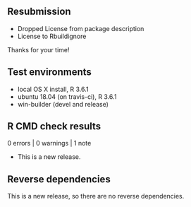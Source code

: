 ## Resubmission

* Dropped License from package description
* License to Rbuildignore

Thanks for your time! 

## Test environments

* local OS X install, R 3.6.1
* ubuntu 18.04 (on travis-ci), R 3.6.1
* win-builder (devel and release)

## R CMD check results

0 errors | 0 warnings | 1 note

* This is a new release.

## Reverse dependencies

This is a new release, so there are no reverse dependencies.
